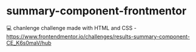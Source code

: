 # summary-component-frontmentor
💻 chanlenge challenge made with HTML and CSS  -  https://www.frontendmentor.io/challenges/results-summary-component-CE_K6s0maV/hub
